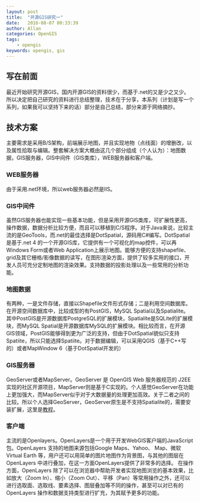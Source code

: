 ```yaml
---
layout: post
title:  "开源GIS研究一"
date:   2016-08-07 00:33:39
author: Allan
categories: OpenGIS
tags:
    - opengis 
keywords: opengis, gis
--- 
```


## 写在前面 ##

最近开始研究开源GIS，国内开源GIS的资料很少，而基于.net的又是少之又少。所以决定把自己研究的资料进行总结整理，技术在于分享，本系列（计划是写一个系列，如果我可以坚持下来的话）部分是自己总结，部分来源于网络摘抄。


## 技术方案 ##

 主要需求是采用B/S架构，前端展示地图，并且实现地物（点线面）的增删改，以及属性拾取与编辑。整套解决方案大概由这几个部分组成（个人认为）：地图数据，GIS服务器，GIS中间件（GIS类库），WEB服务器和客户端。


### WEB服务器 ###

由于采用.net环境，所以web服务器必然是IIS。

### GIS中间件 ###

虽然GIS服务器也能实现一些基本功能，但是采用开源GIS类库，可扩展性更高，操作数据，数据分析比较方便，而且可以移植到C/S程序。对于Java来说，比较主流的是GeoTools，而.net的最佳选择是DotSpatial，源码用C#编写。DotSpatial是基于.net 4 的一个开源GIS库，它提供有一个可视化的map控件，可以再Windows Form或者Web Application上展示地图。能够方便的支持shapefile、grid及其它栅格/影像数据的读写，在图形渲染方面，提供了较多实用的接口，开发人员可充分定制地图的渲染效果。支持数据的投影处理以及一些常用的分析功能。

### 地图数据 ###

有两种，一是文件存储，直接以Shapefile文件形式存储；二是利用空间数据库。在开源空间数据库中，比较成型的有PostGIS，MySQL Spatial以及Spatialite。其中PostGIS是开源数据库PostgreSQL的扩展模块，Spatialite是SQLite的扩展模块，而MySQL Spatial是开源数据库MySQL的扩展模块。相比较而言，在开源GIS领域，PostGIS能够得到更为广泛的支持，但由于DotSpatial貌似只支持Spatiite，所以只能选择Spatiite。对于数据编辑，可以采用QGIS（基于C++写的）或者MapWindow 6（基于DotSpatial开发的）

### GIS服务器 ###

GeoServer或者MapServer。GeoServer 是 OpenGIS Web 服务器规范的 J2EE 实现的社区开源项目，MapServer则是基于C实现的。个人感觉GeoServer在功能上更加强大，而MapServer似乎对于大数据量的处理更加高效。关于二者之间的比较。所以个人选择GeoServer，GeoServer原生是不支持Spatialite的，需要安装扩展，这里是[教程](http://docs.geoserver.org/stable/en/user/community/spatialite/index.html)。

### 客户端 ###

主流的是Openlayers。OpenLayers是一个用于开发WebGIS客户端的JavaScript包。OpenLayers 支持的地图来源包括Google Maps、Yahoo、 Map、微软Virtual Earth 等，用户还可以用简单的图片地图作为背景图，与其他的图层在OpenLayers 中进行叠加，在这一方面OpenLayers提供了非常多的选择。 在操作方面，OpenLayers 除了可以在浏览器中帮助开发者实现地图浏览的基本效果，比如放大（Zoom In）、缩小（Zoom Out）、平移（Pan）等常用操作之外，还可以进行选取面、选取线、要素选择、图层叠加等不同的操作，甚至可以对已有的OpenLayers 操作和数据支持类型进行扩充，为其赋予更多的功能。

